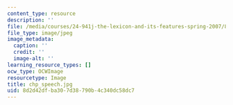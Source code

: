 ```yaml
---
content_type: resource
description: ''
file: /media/courses/24-941j-the-lexicon-and-its-features-spring-2007/8d2d42dfba307d38790b4c340dc58dc7_chp_speech.jpg
file_type: image/jpeg
image_metadata:
  caption: ''
  credit: ''
  image-alt: ''
learning_resource_types: []
ocw_type: OCWImage
resourcetype: Image
title: chp_speech.jpg
uid: 8d2d42df-ba30-7d38-790b-4c340dc58dc7
---
```

